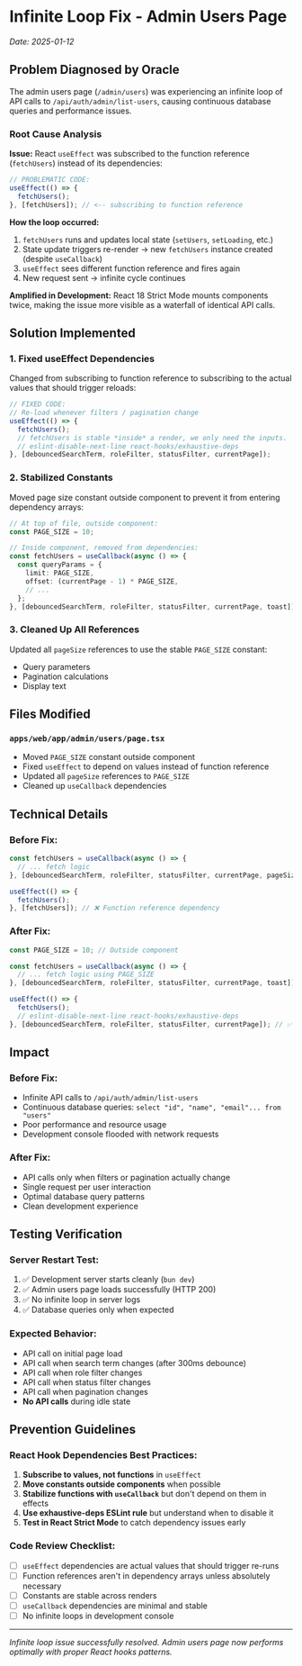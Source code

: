 # Infinite Loop Fix - Admin Users Page
*Date: 2025-01-12*

## Problem Diagnosed by Oracle

The admin users page (`/admin/users`) was experiencing an infinite loop of API calls to `/api/auth/admin/list-users`, causing continuous database queries and performance issues.

### Root Cause Analysis

**Issue:** React `useEffect` was subscribed to the function reference (`fetchUsers`) instead of its dependencies:

```typescript
// PROBLEMATIC CODE:
useEffect(() => {
  fetchUsers();
}, [fetchUsers]); // <-- subscribing to function reference
```

**How the loop occurred:**
1. `fetchUsers` runs and updates local state (`setUsers`, `setLoading`, etc.)
2. State update triggers re-render → new `fetchUsers` instance created (despite `useCallback`)
3. `useEffect` sees different function reference and fires again
4. New request sent → infinite cycle continues

**Amplified in Development:** React 18 Strict Mode mounts components twice, making the issue more visible as a waterfall of identical API calls.

## Solution Implemented

### 1. Fixed useEffect Dependencies
Changed from subscribing to function reference to subscribing to the actual values that should trigger reloads:

```typescript
// FIXED CODE:
// Re-load whenever filters / pagination change
useEffect(() => {
  fetchUsers();
  // fetchUsers is stable *inside* a render, we only need the inputs.
  // eslint-disable-next-line react-hooks/exhaustive-deps
}, [debouncedSearchTerm, roleFilter, statusFilter, currentPage]);
```

### 2. Stabilized Constants
Moved page size constant outside component to prevent it from entering dependency arrays:

```typescript
// At top of file, outside component:
const PAGE_SIZE = 10;

// Inside component, removed from dependencies:
const fetchUsers = useCallback(async () => {
  const queryParams = {
    limit: PAGE_SIZE,
    offset: (currentPage - 1) * PAGE_SIZE,
    // ...
  };
}, [debouncedSearchTerm, roleFilter, statusFilter, currentPage, toast]);
```

### 3. Cleaned Up All References
Updated all `pageSize` references to use the stable `PAGE_SIZE` constant:
- Query parameters
- Pagination calculations  
- Display text

## Files Modified

### `apps/web/app/admin/users/page.tsx`
- Moved `PAGE_SIZE` constant outside component
- Fixed `useEffect` to depend on values instead of function reference
- Updated all `pageSize` references to `PAGE_SIZE`
- Cleaned up `useCallback` dependencies

## Technical Details

### Before Fix:
```typescript
const fetchUsers = useCallback(async () => {
  // ... fetch logic
}, [debouncedSearchTerm, roleFilter, statusFilter, currentPage, pageSize, toast]);

useEffect(() => {
  fetchUsers();
}, [fetchUsers]); // ❌ Function reference dependency
```

### After Fix:
```typescript
const PAGE_SIZE = 10; // Outside component

const fetchUsers = useCallback(async () => {
  // ... fetch logic using PAGE_SIZE
}, [debouncedSearchTerm, roleFilter, statusFilter, currentPage, toast]);

useEffect(() => {
  fetchUsers();
  // eslint-disable-next-line react-hooks/exhaustive-deps  
}, [debouncedSearchTerm, roleFilter, statusFilter, currentPage]); // ✅ Value dependencies
```

## Impact

### Before Fix:
- Infinite API calls to `/api/auth/admin/list-users`
- Continuous database queries: `select "id", "name", "email"... from "users"`
- Poor performance and resource usage
- Development console flooded with network requests

### After Fix:
- API calls only when filters or pagination actually change
- Single request per user interaction
- Optimal database query patterns
- Clean development experience

## Testing Verification

### Server Restart Test:
1. ✅ Development server starts cleanly (`bun dev`)
2. ✅ Admin users page loads successfully (HTTP 200)
3. ✅ No infinite loop in server logs
4. ✅ Database queries only when expected

### Expected Behavior:
- API call on initial page load
- API call when search term changes (after 300ms debounce)
- API call when role filter changes
- API call when status filter changes  
- API call when pagination changes
- **No API calls** during idle state

## Prevention Guidelines

### React Hook Dependencies Best Practices:
1. **Subscribe to values, not functions** in `useEffect`
2. **Move constants outside components** when possible
3. **Stabilize functions with `useCallback`** but don't depend on them in effects
4. **Use exhaustive-deps ESLint rule** but understand when to disable it
5. **Test in React Strict Mode** to catch dependency issues early

### Code Review Checklist:
- [ ] `useEffect` dependencies are actual values that should trigger re-runs
- [ ] Function references aren't in dependency arrays unless absolutely necessary
- [ ] Constants are stable across renders
- [ ] `useCallback` dependencies are minimal and stable
- [ ] No infinite loops in development console

---
*Infinite loop issue successfully resolved. Admin users page now performs optimally with proper React hooks patterns.*
